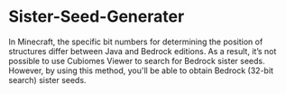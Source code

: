 # Sister-Seed-Generater
In Minecraft, the specific bit numbers for determining the position of structures differ between Java and Bedrock editions. As a result, it’s not possible to use Cubiomes Viewer to search for Bedrock sister seeds. However, by using this method, you'll be able to obtain Bedrock (32-bit search) sister seeds.
